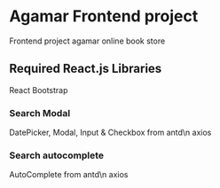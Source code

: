 # Agamar Frontend project

Frontend project agamar online book store

## Required React.js Libraries
React Bootstrap
### Search Modal
DatePicker, Modal, Input & Checkbox from antd\n
axios 

### Search autocomplete

AutoComplete from antd\n
axios




